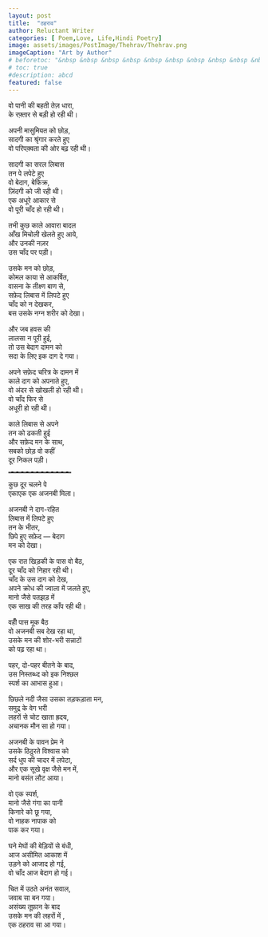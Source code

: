 ```yaml
---
layout: post
title:  "ठहराव"
author: Reluctant Writer
categories: [ Poem,Love, Life,Hindi Poetry]
image: assets/images/PostImage/Thehrav/Thehrav.png
imageCaption: "Art by Author"
# beforetoc: "&nbsp &nbsp &nbsp &nbsp &nbsp &nbsp &nbsp &nbsp &nbsp &nbsp &nbsp &nbsp &nbsp &nbsp &nbsp &nbsp &nbsp &nbsp &nbsp &nbsp &nbsp &nbsp &nbsp &nbsp &nbsp &nbsp &nbsp &nbsp &nbsp &nbsp &nbsp &nbsp &nbsp &nbsp Art by Author" 
# toc: true
#description: abcd
featured: false
---
```

वो पानी की बहती तेज़ धारा, <br>
के रफ़्तार से बड़ी हो रही थी। <br> 

अपनी मासुमियत को छोड़, <br>
सादगी का श्रृंगार करते हुए <br>
वो परिपक़्वता की ओर बढ़ रही थी। <br>

सादगी का सरल लिबास <br>
तन पे लपेटे हुए <br>
वो बेदाग, बेफिक्र, <br>
ज़िंदगी को जी रही थी। <br>
एक अधूरे आकार से <br>
वो पूरी चाँद हो रही थी। <br>

तभी कुछ काले आवारा बादल <br>
आँख मिचोली खेलते हुए आये, <br>
और उनकी नज़र <br>
उस चाँद पर पड़ी। <br>

उसके मन को छोड़, <br>
कोमल काया से आकर्षित, <br>
वासना के तीक्ष्ण बाण से, <br>
सफ़ेद लिबास में लिपटे हुए <br>
चाँद को न देखकर, <br>
बस उसके नग्न शरीर को देखा। <br>

और जब हवस की <br> 
लालसा न पूरी हुई, <br>
तो उस बेदाग दामन को <br>
सदा के लिए इक दाग दे गया। <br>

अपने सफ़ेद चरित्र के दामन में <br>
काले दाग को अपनाते हुए, <br>
वो अंदर से खोखली हो रही थी। <br>
वो चाँद फिर से <br>
अधूरी हो रही थी। <br>

काले लिबास से अपने <br>
तन को ढकती हुई <br>
और सफ़ेद मन के साथ, <br>
सबको छोड़ वो कहीं <br>
दूर निकल पड़ी। <br>

<hr style="border-top: 2px dashed grey;width:25%;text-align:left;margin-left:0"> 

कुछ दूर चलने पे <br>
एकाएक एक अजनबी मिला। <br>

अजनबी ने दाग-रहित <br>
लिबास में लिपटे हुए <br>
तन के भीतर, <br>
छिपे हुए सफ़ेद — बेदाग <br>
मन को देखा। <br>

एक रात खिड़की के पास वो बैठ, <br>
दूर चाँद को निहार रही थी। <br>
चाँद के उस दाग को देख, <br>
अपने क्रोध की ज्वाला में जलते हुए, <br>
मानो जैसे पतझड़ में <br>
एक साख की तरह काँप रही थी। <br>

वहीँ पास मूक बैठ <br>
वो अजनबी सब देख रहा था, <br>
उसके मन की शोर-भरी सन्नाटों <br>
को पढ़ रहा था। <br>

पहर, दो-पहर बीतने के बाद, <br>
उस निस्तब्ध्द को इक निश्छल <br>
स्पर्श का आभास हुआ। <br>

छिछले नदी जैसा उसका तड़फड़ाता मन, <br>
समुद्र के वेग भरी <br>
लहरों से चोट खाता ह्रदय, <br>
अचानक मौन सा हो गया। <br>

अजनबी के पावन प्रेम ने <br>
उसके ठिठुरते विश्वास को <br>
सर्द धुप की चादर में लपेटा, <br>
और एक सूखे वृक्ष जैसे मन में, <br>
मानो बसंत लौट आया। <br>

वो एक स्पर्श, <br>
मानो जैसे गंगा का पानी <br>
किनारे को छू गया, <br>
वो नाहक नापाक को <br>
पाक कर गया। <br>

घने मेघों की बेड़ियों से बंधी, <br>
आज असीमित आकाश में <br>
उड़ने को आजाद हो गई, <br>
वो चाँद आज बेदाग हो गई। <br>

चित में उठते अनंत सवाल, <br>
जवाब सा बन गया। <br>
असंख्य तूफ़ान के बाद <br>
उसके मन की लहरों में , <br>
एक ठहराव सा आ गया।
